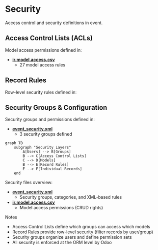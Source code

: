 # Security

Access control and security definitions in event.

## Access Control Lists (ACLs)

Model access permissions defined in:
- **[ir.model.access.csv](../event/security/ir.model.access.csv)**
  - 27 model access rules

## Record Rules

Row-level security rules defined in:

## Security Groups & Configuration

Security groups and permissions defined in:
- **[event_security.xml](../event/security/event_security.xml)**
  - 3 security groups defined

```mermaid
graph TB
    subgraph "Security Layers"
        A[Users] --> B[Groups]
        B --> C[Access Control Lists]
        C --> D[Models]
        B --> E[Record Rules]
        E --> F[Individual Records]
    end
```

Security files overview:
- **[event_security.xml](../event/security/event_security.xml)**
  - Security groups, categories, and XML-based rules
- **[ir.model.access.csv](../event/security/ir.model.access.csv)**
  - Model access permissions (CRUD rights)

Notes
- Access Control Lists define which groups can access which models
- Record Rules provide row-level security (filter records by user/group)
- Security groups organize users and define permission sets
- All security is enforced at the ORM level by Odoo
